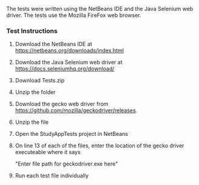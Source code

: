 The tests were written using the NetBeans IDE and the Java Selenium web driver. The tests use the Mozilla FireFox web browser.

### Test Instructions ###

1. Download the NetBeans IDE at https://netbeans.org/downloads/index.html

2. Download the Java Selenium web driver at https://docs.seleniumhq.org/download/

3. Download Tests.zip

4. Unzip the folder

5. Download the gecko web driver from https://github.com/mozilla/geckodriver/releases.

6. Unzip the file

7. Open the StudyAppTests project in NetBeans

8. On line 13 of each of the files, enter the location of the gecko driver executeable where it says

   "Enter file path for geckodriver.exe here"

9. Run each test file individually
